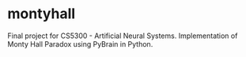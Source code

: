 montyhall
=========

Final project for CS5300 - Artificial Neural Systems.  Implementation of Monty Hall Paradox using PyBrain in Python.
